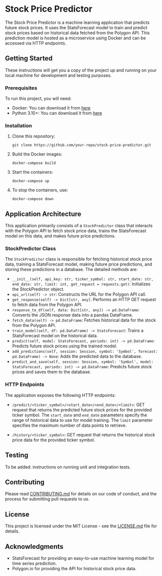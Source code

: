 # Stock Price Predictor

The Stock Price Predictor is a machine learning application that predicts future stock prices. It uses the StatsForecast model to train and predict stock prices based on historical data fetched from the Polygon API. This prediction model is hosted as a microservice using Docker and can be accessed via HTTP endpoints.

## Getting Started

These instructions will get you a copy of the project up and running on your local machine for development and testing purposes.

### Prerequisites

To run this project, you will need:

- Docker: You can download it from [here](https://www.docker.com/products/docker-desktop)
- Python 3.10+: You can download it from [here](https://www.python.org/downloads/)

### Installation

1. Clone this repository:
    ```
    git clone https://github.com/your-repo/stock-price-predictor.git
    ```
2. Build the Docker images:
    ```
    docker-compose build
    ```
3. Start the containers:
    ```
    docker-compose up
    ```
4. To stop the containers, use:
    ```
    docker-compose down
    ```

## Application Architecture

This application primarily consists of a `StockPredictor` class that interacts with the Polygon API to fetch stock price data, trains the StatsForecast model on this data, and makes future price predictions.

### StockPredictor Class

The `StockPredictor` class is responsible for fetching historical stock price data, training a StatsForecast model, making future price predictions, and storing these predictions in a database. The detailed methods are:

- `__init__(self, api_key: str, ticker_symbol: str, start_date: str, end_date: str, limit: int, get_request = requests.get)`: Initializes the StockPredictor object.
- `api_url(self) -> str`: Constructs the URL for the Polygon API call.
- `get_response(self) -> Dict[str, any]`: Performs an HTTP GET request to fetch data from the Polygon API.
- `response_to_df(self, data: Dict[str, any]) -> pd.DataFrame`: Converts the JSON response data into a pandas DataFrame.
- `fetch_data(self) -> pd.DataFrame`: Fetches historical data for the stock from the Polygon API.
- `train_model(self, df: pd.DataFrame) -> StatsForecast`: Trains a StatsForecast model on the historical data.
- `predict(self, model: StatsForecast, periods: int) -> pd.DataFrame`: Predicts future stock prices using the trained model.
- `add_predictions(self, session: Session, symbol: 'Symbol', forecast: pd.DataFrame) -> None`: Adds the predicted data to the database.
- `predict_and_save(self, session: Session, symbol: 'Symbol', model: StatsForecast, periods: int) -> pd.DataFrame`: Predicts future stock prices and saves them to the database.

### HTTP Endpoints

The application exposes the following HTTP endpoints:

- `/predict/<ticker_symbol>/<start_date>/<end_date>/<limit>`: GET request that returns the predicted future stock prices for the provided ticker symbol. The `start_date` and `end_date` parameters specify the range of historical data to use for model training. The `limit` parameter specifies the maximum number of data points to retrieve.

- `/history/<ticker_symbol>`: GET request that returns the historical stock price data for the provided ticker symbol.

## Testing

To be added: instructions on running unit and integration tests.

## Contributing

Please read [CONTRIBUTING.md](CONTRIBUTING.md) for details on our code of conduct, and the process for submitting pull requests to us.

## License

This project is licensed under the MIT License - see the [LICENSE.md](LICENSE.md) file for details.

## Acknowledgments

- StatsForecast for providing an easy-to-use machine learning model for time series prediction.
- Polygon.io for providing the API for historical stock price data.

